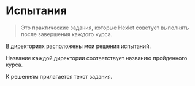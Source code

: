 # Испытания

> Это практические задания, которые Hexlet советует выполнять после завершения каждого курса.

В директориях расположены мои решения испытаний. 

Название каждой директории соответствует названию пройденного курса. 

К решениям прилагается текст задания.
